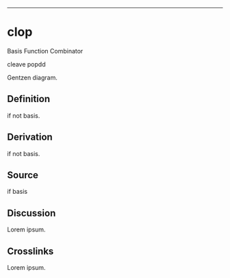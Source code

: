 ------------------------------------------------------------------------

# clop

Basis Function Combinator

cleave popdd

Gentzen diagram.

## Definition

if not basis.

## Derivation

if not basis.

## Source

if basis

## Discussion

Lorem ipsum.

## Crosslinks

Lorem ipsum.
